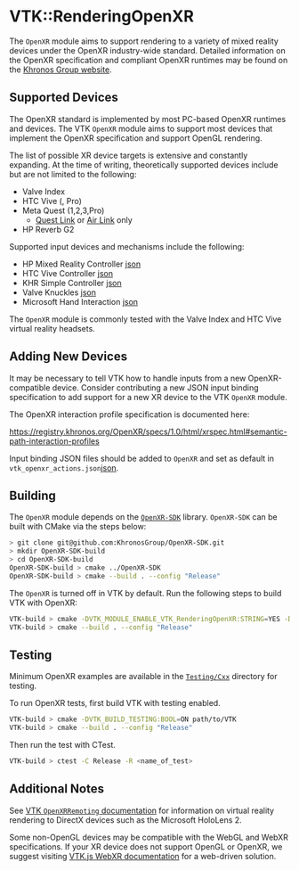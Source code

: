 # VTK::RenderingOpenXR

The `OpenXR` module aims to support rendering to a variety of mixed reality
devices under the OpenXR industry-wide standard. Detailed information
on the OpenXR specification and compliant OpenXR runtimes may be found
on the [Khronos Group website](https://www.khronos.org/openxr/).

## Supported Devices

The OpenXR standard is implemented by most PC-based OpenXR runtimes and
devices. The VTK `OpenXR` module aims to support most devices that implement
the OpenXR specification and support OpenGL rendering.

The list of possible XR device targets is extensive and constantly expanding.
At the time of writing, theoretically supported devices include but are not
limited to the following:
- Valve Index
- HTC Vive (, Pro)
- Meta Quest (1,2,3,Pro)
  - [Quest Link](https://www.meta.com/help/quest/articles/headsets-and-accessories/oculus-link/connect-link-with-quest-2/) or [Air Link](https://www.meta.com/help/quest/articles/headsets-and-accessories/oculus-link/connect-with-air-link/) only
- HP Reverb G2

Supported input devices and mechanisms include the following:
- HP Mixed Reality Controller [json](https://gitlab.kitware.com/vtk/vtk/-/blob/master/Rendering/OpenXR/vtk_openxr_binding_hp_mixed_reality.json)
- HTC Vive Controller [json](https://gitlab.kitware.com/vtk/vtk/-/blob/master/Rendering/OpenXR/vtk_openxr_binding_htc_vive_controller.json)
- KHR Simple Controller [json](https://gitlab.kitware.com/vtk/vtk/-/blob/master/Rendering/OpenXR/vtk_openxr_binding_khr_simple_controller.json)
- Valve Knuckles [json](https://gitlab.kitware.com/vtk/vtk/-/blob/master/Rendering/OpenXR/vtk_openxr_binding_knuckles.json)
- Microsoft Hand Interaction [json](https://gitlab.kitware.com/vtk/vtk/-/blob/master/Rendering/OpenXR/vtk_openxr_binding_microsoft_hand_interaction.json)

The `OpenXR` module is commonly tested with the Valve Index and HTC Vive
virtual reality headsets.

## Adding New Devices

It may be necessary to tell VTK how to handle inputs from a new OpenXR-compatible device.
Consider contributing a new JSON input binding specification to add support for a new
XR device to the VTK `OpenXR` module.

The OpenXR interaction profile specification is documented here:

https://registry.khronos.org/OpenXR/specs/1.0/html/xrspec.html#semantic-path-interaction-profiles

Input binding JSON files should be added to `OpenXR` and set as default in
`vtk_openxr_actions.json`[json](https://gitlab.kitware.com/vtk/vtk/-/blob/master/Rendering/OpenXR/vtk_openxr_actions.json).

## Building

The `OpenXR` module depends on the [`OpenXR-SDK`](https://github.com/KhronosGroup/OpenXR-SDK) library.
`OpenXR-SDK` can be built with CMake via the steps below:

```sh
> git clone git@github.com:KhronosGroup/OpenXR-SDK.git
> mkdir OpenXR-SDK-build
> cd OpenXR-SDK-build
OpenXR-SDK-build > cmake ../OpenXR-SDK
OpenXR-SDK-build > cmake --build . --config "Release"
```

The `OpenXR` is turned off in VTK by default. Run the following steps to build VTK with OpenXR:

```sh
VTK-build > cmake -DVTK_MODULE_ENABLE_VTK_RenderingOpenXR:STRING=YES -DOpenXR_INCLUDE_DIR:PATH="path/to/OpenXR-SDK/include/openxr" -DOpenXR_LIBRARY:FILEPATH="path/to/OpenXR-SDK-build/src/loader/Release/openxr_loader.lib" path/to/VTK
VTK-build > cmake --build . --config "Release"
```

## Testing

Minimum OpenXR examples are available in the [`Testing/Cxx`](https://gitlab.kitware.com/vtk/vtk/-/blob/master/Rendering/OpenXR/Testing/Cxx) directory for testing.

To run OpenXR tests, first build VTK with testing enabled.

```sh
VTK-build > cmake -DVTK_BUILD_TESTING:BOOL=ON path/to/VTK
VTK-build > cmake --build . --config "Release"
```

Then run the test with CTest.

```sh
VTK-build > ctest -C Release -R <name_of_test>
```

## Additional Notes

See [VTK `OpenXRRemoting` documentation](../OpenXRRemoting/README.md) for information on virtual reality
rendering to DirectX devices such as the Microsoft HoloLens 2.

Some non-OpenGL devices may be compatible with the WebGL and WebXR specifications.
If your XR device does not support OpenGL or OpenXR, we suggest visiting
[VTK.js WebXR documentation](https://kitware.github.io/vtk-js/docs/develop_webxr.html)
for a web-driven solution.
